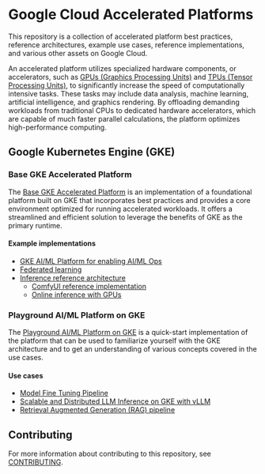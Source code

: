 # Google Cloud Accelerated Platforms

This repository is a collection of accelerated platform best practices,
reference architectures, example use cases, reference implementations, and
various other assets on Google Cloud.

An accelerated platform utilizes specialized hardware components, or
accelerators, such as
[GPUs (Graphics Processing Units)](https://cloud.google.com/gpu) and
[TPUs (Tensor Processing Units)](https://cloud.google.com/tpu), to significantly
increase the speed of computationally intensive tasks. These tasks may include
data analysis, machine learning, artificial intelligence, and graphics
rendering. By offloading demanding workloads from traditional CPUs to dedicated
hardware accelerators, which are capable of much faster parallel calculations,
the platform optimizes high-performance computing.

## Google Kubernetes Engine (GKE)

### Base GKE Accelerated Platform

The [Base GKE Accelerated Platform](/platforms/gke/base/README.md) is an
implementation of a foundational platform built on GKE that incorporates best
practices and provides a core environment optimized for running accelerated
workloads. It offers a streamlined and efficient solution to leverage the
benefits of GKE as the primary runtime.

#### Example implementations

- [GKE AI/ML Platform for enabling AI/ML Ops](/docs/platforms/gke-aiml/README.md)
- [Federated learning](/docs/use-cases/federated-learning/README.md)
- [Inference reference architecture](/platforms/gke/base/use-cases/inference-ref-arch/README.md)
  - [ComfyUI reference implementation](/platforms/gke/base/use-cases/inference-ref-arch/examples/comfyui/README.md)
  - [Online inference with GPUs](/platforms/gke/base/use-cases/inference-ref-arch/examples/online-inference-gpu/README.md)

### Playground AI/ML Platform on GKE

The [Playground AI/ML Platform on GKE](/platforms/gke-aiml/playground/README.md)
is a quick-start implementation of the platform that can be used to familiarize
yourself with the GKE architecture and to get an understanding of various
concepts covered in the use cases.

#### Use cases

- [Model Fine Tuning Pipeline](/docs/use-cases/model-fine-tuning-pipeline/README.md)
- [Scalable and Distributed LLM Inference on GKE with vLLM](/docs/use-cases/inferencing/README.md)
- [Retrieval Augmented Generation (RAG) pipeline](/docs/use-cases/rag-pipeline/README.md)

## Contributing

For more information about contributing to this repository, see
[CONTRIBUTING](/CONTRIBUTING.md).
